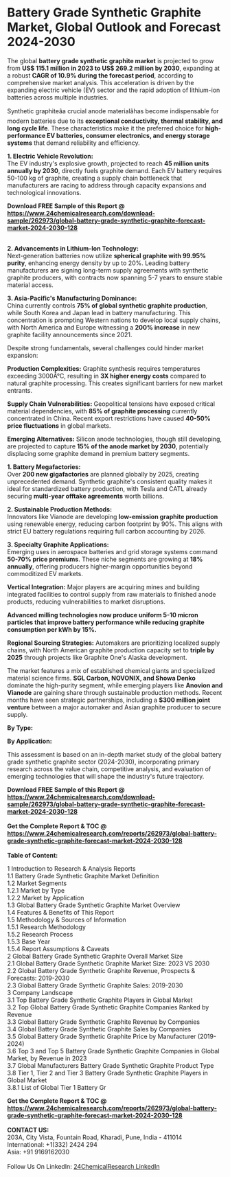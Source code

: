 <h1>Battery Grade Synthetic Graphite Market, Global Outlook and Forecast 2024-2030</h1><p>The global <strong>battery grade synthetic graphite market</strong> is projected to grow from <strong>US$ 115.1 million in 2023 to US$ 269.2 million by 2030</strong>, expanding at a robust <strong>CAGR of 10.9% during the forecast period</strong>, according to comprehensive market analysis. This acceleration is driven by the expanding electric vehicle (EV) sector and the rapid adoption of lithium-ion batteries across multiple industries.</p><p>Synthetic graphiteâa crucial anode materialâhas become indispensable for modern batteries due to its <strong>exceptional conductivity, thermal stability, and long cycle life</strong>. These characteristics make it the preferred choice for <strong>high-performance EV batteries, consumer electronics, and energy storage systems</strong> that demand reliability and efficiency.</p><p><strong>1. Electric Vehicle Revolution:</strong><br>
The EV industry's explosive growth, projected to reach <strong>45 million units annually by 2030</strong>, directly fuels graphite demand. Each EV battery requires 50-100 kg of graphite, creating a supply chain bottleneck that manufacturers are racing to address through capacity expansions and technological innovations.</p><div><b>Download FREE Sample of this Report @ 
            <a href="https://www.24chemicalresearch.com/download-sample/262973/global-battery-grade-synthetic-graphite-forecast-market-2024-2030-128">
            https://www.24chemicalresearch.com/download-sample/262973/global-battery-grade-synthetic-graphite-forecast-market-2024-2030-128</a></b></div><br><p><strong>2. Advancements in Lithium-Ion Technology:</strong><br>
Next-generation batteries now utilize <strong>spherical graphite with 99.95% purity</strong>, enhancing energy density by up to 20%. Leading battery manufacturers are signing long-term supply agreements with synthetic graphite producers, with contracts now spanning 5-7 years to ensure stable material access.</p><p><strong>3. Asia-Pacific's Manufacturing Dominance:</strong><br>
China currently controls <strong>75% of global synthetic graphite production</strong>, while South Korea and Japan lead in battery manufacturing. This concentration is prompting Western nations to develop local supply chains, with North America and Europe witnessing a <strong>200% increase</strong> in new graphite facility announcements since 2021.</p><p>Despite strong fundamentals, several challenges could hinder market expansion:</p><p><strong>Production Complexities:</strong> Graphite synthesis requires temperatures exceeding 3000Â°C, resulting in <strong>3X higher energy costs</strong> compared to natural graphite processing. This creates significant barriers for new market entrants.</p><p><strong>Supply Chain Vulnerabilities:</strong> Geopolitical tensions have exposed critical material dependencies, with <strong>85% of graphite processing</strong> currently concentrated in China. Recent export restrictions have caused <strong>40-50% price fluctuations</strong> in global markets.</p><p><strong>Emerging Alternatives:</strong> Silicon anode technologies, though still developing, are projected to capture <strong>15% of the anode market by 2030</strong>, potentially displacing some graphite demand in premium battery segments.</p><p><strong>1. Battery Megafactories:</strong><br>
Over <strong>200 new gigafactories</strong> are planned globally by 2025, creating unprecedented demand. Synthetic graphite's consistent quality makes it ideal for standardized battery production, with Tesla and CATL already securing <strong>multi-year offtake agreements</strong> worth billions.</p><p><strong>2. Sustainable Production Methods:</strong><br>
Innovators like Vianode are developing <strong>low-emission graphite production</strong> using renewable energy, reducing carbon footprint by 90%. This aligns with strict EU battery regulations requiring full carbon accounting by 2026.</p><p><strong>3. Specialty Graphite Applications:</strong><br>
Emerging uses in aerospace batteries and grid storage systems command <strong>50-70% price premiums</strong>. These niche segments are growing at <strong>18% annually</strong>, offering producers higher-margin opportunities beyond commoditized EV markets.</p><p><strong>Vertical Integration:</strong> Major players are acquiring mines and building integrated facilities to control supply from raw materials to finished anode products, reducing vulnerabilities to market disruptions.</p><p><strong engineering:> Advanced milling technologies now produce <strong>uniform 5-10 micron particles</strong> that improve battery performance while reducing graphite consumption per kWh by 15%.</strong></p><p><strong>Regional Sourcing Strategies:</strong> Automakers are prioritizing localized supply chains, with North American graphite production capacity set to <strong>triple by 2025</strong> through projects like Graphite One's Alaska development.</p><p>The market features a mix of established chemical giants and specialized material science firms. <strong>SGL Carbon, NOVONIX, and Showa Denko</strong> dominate the high-purity segment, while emerging players like <strong>Anovion and Vianode</strong> are gaining share through sustainable production methods. Recent months have seen strategic partnerships, including a <strong>$300 million joint venture</strong> between a major automaker and Asian graphite producer to secure supply.</p><p><strong>By Type:</strong></p><p><strong>By Application:</strong></p><p>This assessment is based on an in-depth market study of the global battery grade synthetic graphite sector (2024-2030), incorporating primary research across the value chain, competitive analysis, and evaluation of emerging technologies that will shape the industry's future trajectory.</p><div><b>Download FREE Sample of this Report @ 
            <a href="https://www.24chemicalresearch.com/download-sample/262973/global-battery-grade-synthetic-graphite-forecast-market-2024-2030-128">
            https://www.24chemicalresearch.com/download-sample/262973/global-battery-grade-synthetic-graphite-forecast-market-2024-2030-128</a></b></div><br><div><b>Get the Complete Report & TOC @ 
            <a href="https://www.24chemicalresearch.com/reports/262973/global-battery-grade-synthetic-graphite-forecast-market-2024-2030-128">
            https://www.24chemicalresearch.com/reports/262973/global-battery-grade-synthetic-graphite-forecast-market-2024-2030-128</a></b></div><br>
            <b>Table of Content:</b><p>1 Introduction to Research & Analysis Reports<br />
    1.1 Battery Grade Synthetic Graphite Market Definition<br />
    1.2 Market Segments<br />
        1.2.1 Market by Type<br />
        1.2.2 Market by Application<br />
    1.3 Global Battery Grade Synthetic Graphite Market Overview<br />
    1.4 Features & Benefits of This Report<br />
    1.5 Methodology & Sources of Information<br />
        1.5.1 Research Methodology<br />
        1.5.2 Research Process<br />
        1.5.3 Base Year<br />
        1.5.4 Report Assumptions & Caveats<br />
2 Global Battery Grade Synthetic Graphite Overall Market Size<br />
    2.1 Global Battery Grade Synthetic Graphite Market Size: 2023 VS 2030<br />
    2.2 Global Battery Grade Synthetic Graphite Revenue, Prospects & Forecasts: 2019-2030<br />
    2.3 Global Battery Grade Synthetic Graphite Sales: 2019-2030<br />
3 Company Landscape<br />
    3.1 Top Battery Grade Synthetic Graphite Players in Global Market<br />
    3.2 Top Global Battery Grade Synthetic Graphite Companies Ranked by Revenue<br />
    3.3 Global Battery Grade Synthetic Graphite Revenue by Companies<br />
    3.4 Global Battery Grade Synthetic Graphite Sales by Companies<br />
    3.5 Global Battery Grade Synthetic Graphite Price by Manufacturer (2019-2024)<br />
    3.6 Top 3 and Top 5 Battery Grade Synthetic Graphite Companies in Global Market, by Revenue in 2023<br />
    3.7 Global Manufacturers Battery Grade Synthetic Graphite Product Type<br />
    3.8 Tier 1, Tier 2 and Tier 3 Battery Grade Synthetic Graphite Players in Global Market<br />
        3.8.1 List of Global Tier 1 Battery Gr</p><div><b>Get the Complete Report & TOC @ 
            <a href="https://www.24chemicalresearch.com/reports/262973/global-battery-grade-synthetic-graphite-forecast-market-2024-2030-128">
            https://www.24chemicalresearch.com/reports/262973/global-battery-grade-synthetic-graphite-forecast-market-2024-2030-128</a></b></div><br><b>CONTACT US:</b><br>
            203A, City Vista, Fountain Road, Kharadi, Pune, India - 411014<br>
            International: +1(332) 2424 294<br>
            Asia: +91 9169162030 <br><br>
            Follow Us On LinkedIn: <a href="https://www.linkedin.com/company/24chemicalresearch/">24ChemicalResearch LinkedIn</a>